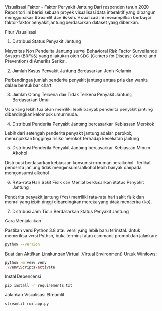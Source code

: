 Visualisasi  Faktor - Faktor Penyakit Jantung Dari responden tahun 2020
Repositori ini berisi sebuah proyek visualisasi data interaktif yang dibangun menggunakan Streamlit dan Bokeh. Visualisasi ini menampilkan berbagai faktor-faktor penyakit jantung berdasarkan dataset yang diberikan.

Fitur Visualisasi
1.  Distribusi Status Penyakit Jantung
   
Mayoritas Non Penderita Jantung survei Behavioral Risk Factor Surveillance System (BRFSS) yang dilakukan oleh CDC (Centers for Disease Control and Prevention) di Amerika Serikat.

2.  Jumlah Kasus Penyakit Jantung Berdasarkan Jenis Kelamin

Perbandingan jumlah penderita penyakit jantung antara pria dan wanita dalam bentuk bar chart

3. Jumlah Orang Terkena dan Tidak Terkena Penyakit Jantung Berdasarkan Umur

Usia yang lebih tua akan memiliki lebih banyak penderita penyakit jantung dibandingkan kelompok umur muda.

4. Distribusi Penderita Penyakit Jantung berdasarkan Kebiasaan Merokok

Lebih dari setengah penderita penyakit jantung adalah perokok, menunjukkan tingginya risiko merokok terhadap kesehatan jantung

5. Distribusi Penderita Penyakit Jantung berdasarkan Kebiasaan Minum Alkohol

Distribusi berdasarkan kebiasaan konsumsi minuman beralkohol. Terlihat penderita jantung tidak mengonsumsi alkohol lebih banyak daripada mengonsumsi alkohol

6. Rata-rata Hari Sakit Fisik dan Mental berdasarkan Status Penyakit Jantung

Penderita penyakit jantung (Yes) memiliki rata-rata hari sakit fisik dan mental yang lebih tinggi dibandingkan mereka yang tidak menderita (No).

7. Distribusi Jam Tidur Berdasarkan Status Penyakit Jantung

Cara Menjalankan


Pastikan versi Python 3.8 atau versi yang lebih baru terinstal. Untuk memeriksa versi Python, buka terminal atau command prompt dan jalankan:
```bash
python --version
```

Buat dan Aktifkan Lingkungan Virtual (Virtual Environment)
Untuk Windows:
```bash
python -m venv venv
.\venv\Scripts\activate
```

Instal Dependensi
```bash
pip install -r requirements.txt
```

Jalankan Visualisasi Streamlit
```bash
streamlit run app.py
```
